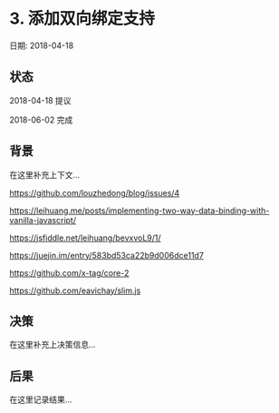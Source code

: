 # 3. 添加双向绑定支持

日期: 2018-04-18

## 状态

2018-04-18 提议

2018-06-02 完成

## 背景

在这里补充上下文...


https://github.com/louzhedong/blog/issues/4

https://leihuang.me/posts/implementing-two-way-data-binding-with-vanilla-javascript/

https://jsfiddle.net/leihuang/bevxvoL9/1/

https://juejin.im/entry/583bd53ca22b9d006dce11d7

https://github.com/x-tag/core-2

https://github.com/eavichay/slim.js

## 决策

在这里补充上决策信息...

## 后果

在这里记录结果...
